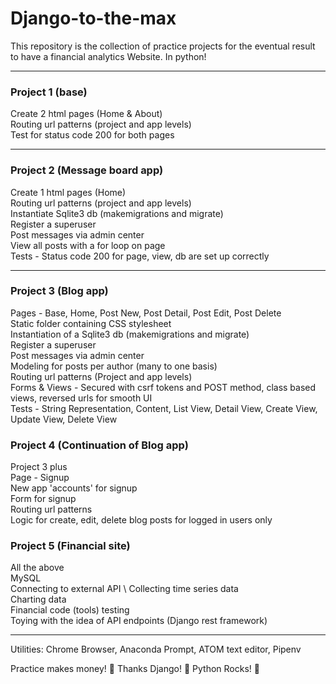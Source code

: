 # Django-to-the-max

This repository is the collection of practice projects for the eventual result to have a financial analytics Website. In python!
- - - -
### Project 1 (base) ### 
  Create 2 html pages (Home & About) \
  Routing url patterns (project and app levels) \
  Test for status code 200 for both pages 
- - - -
### Project 2 (Message board app) ### 
  Create 1 html pages (Home) \
  Routing url patterns (project and app levels) \
  Instantiate Sqlite3 db (makemigrations and migrate) \
  Register a superuser \
  Post messages via admin center \
  View all posts with a for loop on page \
  Tests - Status code 200 for page, view, db are set up correctly 
- - - -
### Project 3 (Blog app) ### 
  Pages - Base, Home, Post New, Post Detail, Post Edit, Post Delete \
  Static folder containing CSS stylesheet \
  Instantiation of a Sqlite3 db (makemigrations and migrate) \
  Register a superuser \
  Post messages via admin center \
  Modeling for posts per author (many to one basis) \
  Routing url patterns (Project and app levels) \
  Forms & Views - Secured with csrf tokens and POST method, class based views, reversed urls for smooth UI \
  Tests - String Representation, Content, List View, Detail View, Create View, Update View, Delete View 
  
### Project 4 (Continuation of Blog app) ### 
  Project 3 plus \
  Page - Signup \
  New app 'accounts' for signup \
  Form for signup \
  Routing url patterns \
  Logic for create, edit, delete blog posts for logged in users only

### Project 5 (Financial site) ### 
  All the above \
  MySQL \
  Connecting to external API \ 
  Collecting time series data \
  Charting data \
  Financial code (tools) testing \
  Toying with the idea of API endpoints (Django rest framework)
  
  
  
  
  - - - -
Utilities: Chrome Browser, Anaconda Prompt, ATOM text editor, Pipenv

Practice makes money! :muscle:
Thanks Django! :pray:
Python Rocks! :bow:


